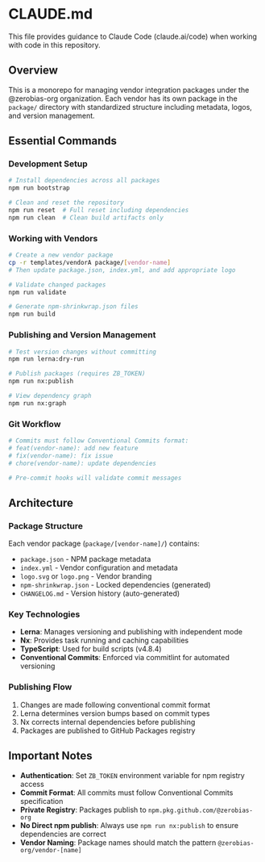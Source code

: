 # CLAUDE.md

This file provides guidance to Claude Code (claude.ai/code) when working with code in this repository.

## Overview

This is a monorepo for managing vendor integration packages under the @zerobias-org organization. Each vendor has its own package in the `package/` directory with standardized structure including metadata, logos, and version management.

## Essential Commands

### Development Setup
```bash
# Install dependencies across all packages
npm run bootstrap

# Clean and reset the repository
npm run reset  # Full reset including dependencies
npm run clean  # Clean build artifacts only
```

### Working with Vendors
```bash
# Create a new vendor package
cp -r templates/vendorA package/[vendor-name]
# Then update package.json, index.yml, and add appropriate logo

# Validate changed packages
npm run validate

# Generate npm-shrinkwrap.json files
npm run build
```

### Publishing and Version Management
```bash
# Test version changes without committing
npm run lerna:dry-run

# Publish packages (requires ZB_TOKEN)
npm run nx:publish

# View dependency graph
npm run nx:graph
```

### Git Workflow
```bash
# Commits must follow Conventional Commits format:
# feat(vendor-name): add new feature
# fix(vendor-name): fix issue
# chore(vendor-name): update dependencies

# Pre-commit hooks will validate commit messages
```

## Architecture

### Package Structure
Each vendor package (`package/[vendor-name]/`) contains:
- `package.json` - NPM package metadata
- `index.yml` - Vendor configuration and metadata
- `logo.svg` or `logo.png` - Vendor branding
- `npm-shrinkwrap.json` - Locked dependencies (generated)
- `CHANGELOG.md` - Version history (auto-generated)

### Key Technologies
- **Lerna**: Manages versioning and publishing with independent mode
- **Nx**: Provides task running and caching capabilities
- **TypeScript**: Used for build scripts (v4.8.4)
- **Conventional Commits**: Enforced via commitlint for automated versioning

### Publishing Flow
1. Changes are made following conventional commit format
2. Lerna determines version bumps based on commit types
3. Nx corrects internal dependencies before publishing
4. Packages are published to GitHub Packages registry

## Important Notes

- **Authentication**: Set `ZB_TOKEN` environment variable for npm registry access
- **Commit Format**: All commits must follow Conventional Commits specification
- **Private Registry**: Packages publish to `npm.pkg.github.com/@zerobias-org`
- **No Direct npm publish**: Always use `npm run nx:publish` to ensure dependencies are correct
- **Vendor Naming**: Package names should match the pattern `@zerobias-org/vendor-[name]`